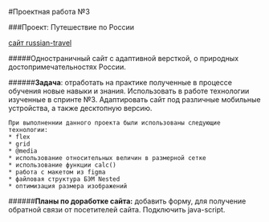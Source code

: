 
#Проектная работа №3

###Проект: Путешествие по России


[сайт russian-travel](https://nastiahien.github.io/russian-travel/index.html)


#####Одностраничный сайт c адаптивной версткой, о природных достопримечательностях России.

######**Задача**: отработать на практике полученные в процессе обучения новые навыки и знания. Использовать в работе технологии изученные в спринте №3. Адаптировать сайт под различные мобильные устройства, а также десктопную версию.
```
При выполненнии данного проекта были использованы следующие технологии:
* flex
* grid
* @media
* использование относительных величин в размерной сетке
* использование функции calc()
* работа с макетом из figma
* файловая структура БЭМ Nested
* оптимизация размера изображений
```

######**Планы по доработке сайта:**  добавить форму, для получение обратной связи от посетителей сайта. Подключить java-script.

